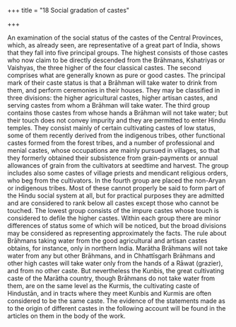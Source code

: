 +++
title = "18 Social gradation of castes"

+++

An examination of the social status of the castes of the Central Provinces, which, as already seen, are representative of a great part of India, shows that they fall into five principal groups. The highest consists of those castes who now claim to be directly descended from the Brāhmans, Kshatriyas or Vaishyas, the three higher of the four classical castes. The second comprises what are generally known as pure or good castes. The principal mark of their caste status is that a Brāhman will take water to drink from them, and perform ceremonies in their houses. They may be classified in three divisions: the higher agricultural castes, higher artisan castes, and serving castes from whom a Brāhman will take water. The third group contains those castes from whose hands a Brāhman will not take water; but their touch does not convey impurity and they are permitted to enter Hindu temples. They consist mainly of certain cultivating castes of low status, some of them recently derived from the indigenous tribes, other functional castes formed from the forest tribes, and a number of professional and menial castes, whose occupations are mainly pursued in villages, so that they formerly obtained their subsistence from grain-payments or annual allowances of grain from the cultivators at seedtime and harvest. The group includes also some castes of village priests and mendicant religious orders, who beg from the cultivators. In the fourth group are placed the non-Aryan or indigenous tribes. Most of these cannot properly be said to form part of the Hindu social system at all, but for practical purposes they are admitted and are considered to rank below all castes except those who cannot be touched. The lowest group consists of the impure castes whose touch is considered to defile the higher castes. Within each group there are minor differences of status some of which will be noticed, but the broad divisions may be considered as representing approximately the facts. The rule about Brāhmans taking water from the good agricultural and artisan castes obtains, for instance, only in northern India. Marātha Brāhmans will not take water from any but other Brāhmans, and in Chhattīsgarh Brāhmans and other high castes will take water only from the hands of a Rāwat \(grazier\), and from no other caste. But nevertheless the Kunbis, the great cultivating caste of the Marātha country, though Brāhmans do not take water from them, are on the same level as the Kurmis, the cultivating caste of Hindustān, and in tracts where they meet Kunbis and Kurmis are often considered to be the same caste. The evidence of the statements made as to the origin of different castes in the following account will be found in the articles on them in the body of the work. 

